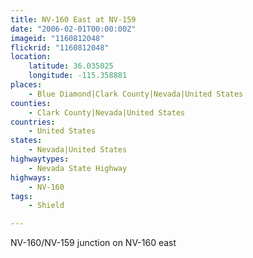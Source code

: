 ```yaml
---
title: NV-160 East at NV-159
date: "2006-02-01T00:00:00Z"
imageid: "1160812048"
flickrid: "1160812048"
location:
    latitude: 36.035025
    longitude: -115.358881
places:
    - Blue Diamond|Clark County|Nevada|United States
counties:
    - Clark County|Nevada|United States
countries:
    - United States
states:
    - Nevada|United States
highwaytypes:
    - Nevada State Highway
highways:
    - NV-160
tags:
    - Shield

---
```

NV-160/NV-159 junction on NV-160 east